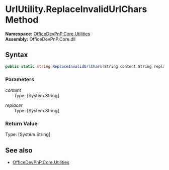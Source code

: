 # UrlUtility.ReplaceInvalidUrlChars Method  
**Namespace:** [OfficeDevPnP.Core.Utilities](OfficeDevPnP.Core.Utilities.md)  
**Assembly:** OfficeDevPnP.Core.dll  
## Syntax
```C#
public static string ReplaceInvalidUrlChars(String content,String replacer)
```
### Parameters
*content*  
&emsp;&emsp;Type: [System.String] 
&emsp;&emsp;  
  
*replacer*  
&emsp;&emsp;Type: [System.String] 
&emsp;&emsp;  
  
### Return Value
Type: [System.String]  

## See also
- [OfficeDevPnP.Core.Utilities](OfficeDevPnP.Core.Utilities.md)
